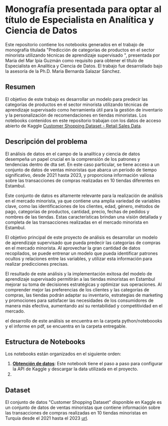 # Monografía presentada para optar al título de Especialista en Analítica y Ciencia de Datos

Este repositorio contiene los notebooks generados en el trabajo de monografía titulada "Predicción de categorías de productos en el sector minorista utilizando técnicas de aprendizaje supervisado ", presentada por Maria del Mar Ipia Guzmán como requisito para obtener el título de Especialista en Analítica y Ciencia de Datos. El trabajo fue desarrollado bajo la asesoría de la Ph.D. Maria Bernarda Salazar Sánchez.

## Resumen
El objetivo de este trabajo es desarrollar un modelo para predecir las categorías de productos en el sector minorista utilizando técnicas de aprendizaje supervisado como herramienta útil para la gestión de inventario y la personalización de recomendaciones en tiendas minoristas. Los notebooks contenidos en este repositorio trabajan con los datos de acceso abierto de Kaggle [Customer Shopping Dataset - Retail Sales Data](https://www.kaggle.com/datasets/mehmettahiraslan/customer-shopping-dataset).

## Descripción del problema

El análisis de datos en el campo de la analítica y ciencia de datos desempeña un papel crucial en la comprensión de los patrones y tendencias dentro de dta set. En este caso particular, se tiene acceso a un conjunto de datos de ventas minoristas que abarca un período de tiempo significativo, desde 2021 hasta 2023, y proporciona información valiosa sobre las transacciones de compras realizadas en 10 tiendas diferentes en Estambul.

Este conjunto de datos es altamente relevante para la realización de análisis en el mercado minorista, ya que contiene una amplia variedad de variables clave, como las identificaciones de los clientes, edad, género, métodos de pago, categorías de productos, cantidad, precio, fechas de pedidos y nombres de las tiendas. Estas características brindan una visión detallada y completa de las transacciones realizadas en el mercado minorista en Estambul.

El objetivo principal de este proyecto de análisis es desarrollar un modelo de aprendizaje supervisado que pueda predecir las categorías de compras en el mercado minorista. Al aprovechar la gran cantidad de datos recopilados, se puede entrenar un modelo que pueda identificar patrones ocultos y relaciones entre las variables, y utilizar esta información para realizar predicciones precisas.

El resultado de este análisis y la implementación exitosa del modelo de aprendizaje supervisado permitirán a las tiendas minoristas en Estambul mejorar su toma de decisiones estratégicas y optimizar sus operaciones. Al comprender mejor las preferencias de los clientes y las categorías de compras, las tiendas podrán adaptar su inventario, estrategias de marketing y promociones para satisfacer las necesidades de los consumidores de manera más efectiva, aumentando así su rentabilidad y competitividad en el mercado.

el desarrollo de este análisis se encuentra en la carpeta python/noteboooks y el informe en pdf, se encuentra en la carpeta entregable.

## Estructura de Notebooks
Los notebooks están organizados en el siguiente orden:
1. [**Obtención de datos**](https://github.com/Mdm2016/Monografia-udea-cohorte-5/blob/d1fd8447b6153a4e93bfd389f2dfcd93843fb9e7/entregable_ii/1.obtener_datos.ipynb): Este notebook tiene el paso a paso para configurar la API de Kaggle y descargar la data utilizada en el proyecto.
2. 

## Dataset

El conjunto de datos "Customer Shopping Dataset" disponible en Kaggle es un conjunto de datos de ventas minoristas que contiene información sobre las transacciones de compras realizadas en 10 tiendas minoristas en Turquía desde el 2021 hasta el 2023 [url](https://www.kaggle.com/datasets/mehmettahiraslan/customer-shopping-dataset).



